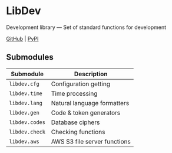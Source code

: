 # LibDev
Development library — Set of standard functions for development

[GitHub](https://github.com/kosyachniy/lib)
 | [PyPI](https://pypi.org/project/libdev/)

## Submodules
Submodule | Description
---|----
` libdev.cfg ` | Configuration getting
` libdev.time ` | Time processing
` libdev.lang ` | Natural language formatters
` libdev.gen ` | Code & token generators
` libdev.codes ` | Database ciphers
` libdev.check ` | Checking functions
` libdev.aws ` | AWS S3 file server functions
